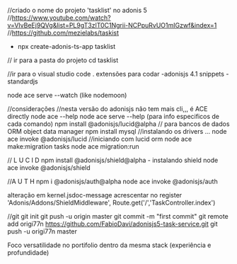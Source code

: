 //criado o nome do projeto 'tasklist' no adonis 5
//https://www.youtube.com/watch?v=VIvBeEj9QVg&list=PL9gT3zlT0C1Ngrii-NCPpuRvUO1mIGzwf&index=1
//https://github.com/mezielabs/taskist
- npx create-adonis-ts-app tasklist

// ir para a pasta do projeto
cd tasklist

//ir para o visual studio
code .
extensões para codar 
 -adonisjs 4.1 snippets 
 -standardjs 

node ace serve --watch (like nodemoon)

//considerações
//nesta versão do adonisjs não tem mais cli,,, é ACE directly
node ace --help
node ace serve --help (para info especificos de cada comando)
npm install @adonisjs/lucid@alpha // para bancos de dados ORM object data manager
npm install mysql //instalando os drivers ... 
node ace invoke @adonisjs/lucid //iniciando com lucid orm
node ace make:migration tasks
node ace migration:run

// L U C I D 
npm install @adonisjs/shield@alpha - instalando shield 
node ace invoke @adonisjs/shield

//A U T H
npm i @adonisjs/auth@alpha
node ace invoke @adonisjs/auth





alteração em kernel.jsdoc-message
acrescentar no register
'Adonis/Addons/ShieldMiddleware',
Route.get('/','TaskController.index')


//git
git init
git push -u origin master
git commit -m "first commit"
git remote add origi77n https://github.com/FabioDavi/adonisjs5-task-service.git
git push -u origi77n master


Foco
versatilidade no portifolio dentro da mesma stack 
(experiência e profundidade)